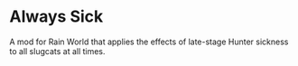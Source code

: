 # Always Sick
A mod for Rain World that applies the effects of late-stage Hunter sickness to all slugcats at all times.